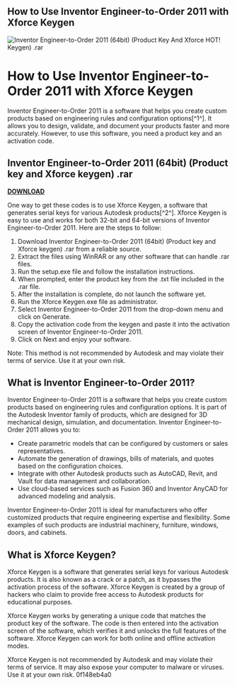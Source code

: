 ## How to Use Inventor Engineer-to-Order 2011 with Xforce Keygen

 
![Inventor Engineer-to-Order 2011 (64bit) (Product Key And Xforce HOT! Keygen) .rar](https://encrypted-tbn0.gstatic.com/images?q=tbn:ANd9GcQe8TIi-9-KMkEibOoGq42unJvx0U_UH0-K5pQlwqfX5W_5f9IQOvUzynmE)

 
# How to Use Inventor Engineer-to-Order 2011 with Xforce Keygen
 
Inventor Engineer-to-Order 2011 is a software that helps you create custom products based on engineering rules and configuration options[^1^]. It allows you to design, validate, and document your products faster and more accurately. However, to use this software, you need a product key and an activation code.
 
## Inventor Engineer-to-Order 2011 (64bit) (Product key and Xforce keygen) .rar


[**DOWNLOAD**](https://www.google.com/url?q=https%3A%2F%2Furloso.com%2F2tKzrz&sa=D&sntz=1&usg=AOvVaw1OKoH9fnddzsNScM0bqlOC)

 
One way to get these codes is to use Xforce Keygen, a software that generates serial keys for various Autodesk products[^2^]. Xforce Keygen is easy to use and works for both 32-bit and 64-bit versions of Inventor Engineer-to-Order 2011. Here are the steps to follow:
 
1. Download Inventor Engineer-to-Order 2011 (64bit) (Product key and Xforce keygen) .rar from a reliable source.
2. Extract the files using WinRAR or any other software that can handle .rar files.
3. Run the setup.exe file and follow the installation instructions.
4. When prompted, enter the product key from the .txt file included in the .rar file.
5. After the installation is complete, do not launch the software yet.
6. Run the Xforce Keygen.exe file as administrator.
7. Select Inventor Engineer-to-Order 2011 from the drop-down menu and click on Generate.
8. Copy the activation code from the keygen and paste it into the activation screen of Inventor Engineer-to-Order 2011.
9. Click on Next and enjoy your software.

Note: This method is not recommended by Autodesk and may violate their terms of service. Use it at your own risk.
  
## What is Inventor Engineer-to-Order 2011?
 
Inventor Engineer-to-Order 2011 is a software that helps you create custom products based on engineering rules and configuration options. It is part of the Autodesk Inventor family of products, which are designed for 3D mechanical design, simulation, and documentation. Inventor Engineer-to-Order 2011 allows you to:

- Create parametric models that can be configured by customers or sales representatives.
- Automate the generation of drawings, bills of materials, and quotes based on the configuration choices.
- Integrate with other Autodesk products such as AutoCAD, Revit, and Vault for data management and collaboration.
- Use cloud-based services such as Fusion 360 and Inventor AnyCAD for advanced modeling and analysis.

Inventor Engineer-to-Order 2011 is ideal for manufacturers who offer customized products that require engineering expertise and flexibility. Some examples of such products are industrial machinery, furniture, windows, doors, and cabinets.
  
## What is Xforce Keygen?
 
Xforce Keygen is a software that generates serial keys for various Autodesk products. It is also known as a crack or a patch, as it bypasses the activation process of the software. Xforce Keygen is created by a group of hackers who claim to provide free access to Autodesk products for educational purposes.
 
Xforce Keygen works by generating a unique code that matches the product key of the software. The code is then entered into the activation screen of the software, which verifies it and unlocks the full features of the software. Xforce Keygen can work for both online and offline activation modes.
 
Xforce Keygen is not recommended by Autodesk and may violate their terms of service. It may also expose your computer to malware or viruses. Use it at your own risk.
 0f148eb4a0
